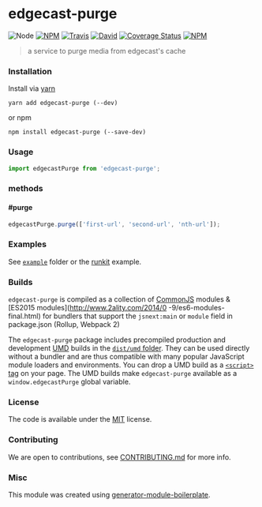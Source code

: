 # edgecast-purge

![Node](https://img.shields.io/node/v/edgecast-purge.svg?style=flat-square)
[![NPM](https://img.shields.io/npm/v/edgecast-purge.svg?style=flat-square)](https://www.npmjs.com/package/edgecast-purge)
[![Travis](https://img.shields.io/travis/gnitnuj/edgecast-purge/master.svg?style=flat-square)](https://travis-ci.org/gnitnuj/edgecast-purge)
[![David](https://img.shields.io/david/gnitnuj/edgecast-purge.svg?style=flat-square)](https://david-dm.org/gnitnuj/edgecast-purge)
[![Coverage Status](https://img.shields.io/coveralls/gnitnuj/edgecast-purge.svg?style=flat-square)](https://coveralls.io/github/gnitnuj/edgecast-purge)
[![NPM](https://img.shields.io/npm/dt/edgecast-purge.svg?style=flat-square)](https://www.npmjs.com/package/edgecast-purge)

> a service to purge media from edgecast&#39;s cache

### Installation

Install via [yarn](https://github.com/yarnpkg/yarn)

    yarn add edgecast-purge (--dev)

or npm

    npm install edgecast-purge (--save-dev)

### Usage

```js
import edgecastPurge from 'edgecast-purge';
```

### methods

#### #purge

```js
edgecastPurge.purge(['first-url', 'second-url', 'nth-url']);
```

### Examples

See [`example`](example/script.js) folder or the [runkit](https://runkit.com/gnitnuj/edgecast-purge) example.

### Builds

`edgecast-purge` is compiled as a collection of [CommonJS](http://webpack.github.io/docs/commonjs.html) modules & [ES2015 modules](http://www.2ality.com/2014/0
-9/es6-modules-final.html) for bundlers that support the `jsnext:main` or `module` field in package.json (Rollup, Webpack 2)

The `edgecast-purge` package includes precompiled production and development [UMD](https://github.com/umdjs/umd) builds in the [`dist/umd` folder](https://unpkg.com/edgecast-purge/dist/umd/). They can be used directly without a bundler and are thus compatible with many popular JavaScript module loaders and environments. You can drop a UMD build as a [`<script>` tag](https://unpkg.com/edgecast-purge) on your page. The UMD builds make `edgecast-purge` available as a `window.edgecastPurge` global variable.

### License

The code is available under the [MIT](LICENSE) license.

### Contributing

We are open to contributions, see [CONTRIBUTING.md](CONTRIBUTING.md) for more info.

### Misc

This module was created using [generator-module-boilerplate](https://github.com/duivvv/generator-module-boilerplate).
